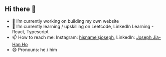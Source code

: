 ## Hi there 👋

<!--
**hisnameisjoseph/hisnameisjoseph** is a ✨ _special_ ✨ repository because its `README.md` (this file) appears on your GitHub profile.

Here are some ideas to get you started:


**- 👯 I’m looking to collaborate on ...
- 🤔 I’m looking for help with ...
- 💬 Ask me about ...
- 📫 How to reach me: ...
- 😄 Pronouns: ...
- ⚡ Fun fact: ...
-->
- 🔭 I’m currently working on building my own website
- 🌱 I’m currently learning / upskilling on Leetcode, LinkedIn Learning - React, Typescript
-  📫 How to reach me: Instagram: [hisnameisjoseph](https://www.instagram.com/hisnameisjoseph/), LinkedIn: [Joseph Jia-Han Ho](www.linkedin.com/in/joseph-jia-han-ho)
- 😄 Pronouns: he / him

